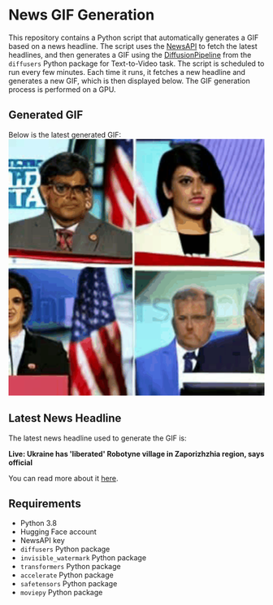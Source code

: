 # News GIF Generation
This repository contains a Python script that automatically generates a GIF based on a news headline. The script uses the [NewsAPI](https://newsapi.org/) to fetch the latest headlines, and then generates a GIF using the [DiffusionPipeline](https://github.com/huggingface/diffusers) from the `diffusers` Python package for Text-to-Video task.
The script is scheduled to run every few minutes. Each time it runs, it fetches a new headline and generates a new GIF, which is then displayed below. The GIF generation process is performed on a GPU.

## Generated GIF
Below is the latest generated GIF:
![Generated GIF](output.gif?raw=true&v=1693300030)

## Latest News Headline
The latest news headline used to generate the GIF is:

**Live: Ukraine has 'liberated' Robotyne village in Zaporizhzhia region, says official**

You can read more about it [here](https://www.france24.com/en/europe/20230828-%F0%9F%94%B4-live-symbol-of-hope-ukraine-s-best-high-jumper-wins-gold-for-her-country).

## Requirements
- Python 3.8
- Hugging Face account
- NewsAPI key
- `diffusers` Python package
- `invisible_watermark` Python package
- `transformers` Python package
- `accelerate` Python package
- `safetensors` Python package
- `moviepy` Python package
